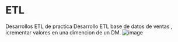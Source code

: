 # ETL
Desarrollos ETL de practica
Desarrollo ETL base de datos de ventas , icrementar valores en una dimencion de un DM.
![image](https://user-images.githubusercontent.com/47221127/95031959-0b9f2080-068f-11eb-8da4-ba9766fc5eb5.png)

